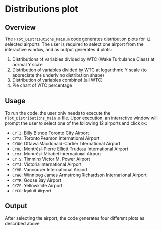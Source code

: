 # Distributions plot

## Overview

The `Plot_Distributions_Main.m` code generates distribution plots for 12 selected airports. The user is required to select one airport from the interactive window, and as output generates 4 plots:

1. Distributions of variables divided by WTC (Wake Turbulance Class) at normal Y scale
2. Distribution of variables divided by WTC at logarithmic Y scale (to appreciate the underlying distribution shape)
3. Distribution of variables combined (all WTC)
4. Pie chart of WTC percentage

## Usage

To run the code, the user only needs to execute the `Plot_Distributions_Main.m` file. Upon execution, an interactive window will prompt the user to select one of the following 12 airports and click `OK`:

- `CYTZ`: Billy Bishop Toronto City Airport
- `CYYZ`: Toronto Pearson International Airport
- `CYOW`: Ottawa Macdonald-Cartier International Airport
- `CYUL`: Montréal-Pierre Elliott Trudeau International Airport
- `CYMX`: Montréal-Mirabel International Airport
- `CYTS`: Timmins Victor M. Power Airport
- `CYYJ`: Victoria International Airport
- `CYVR`: Vancouver International Airport
- `CYWG`: Winnipeg James Armstrong Richardson International Airport
- `CYYR`: Goose Bay Airport
- `CYZF`: Yellowknife Airport
- `CYFB`: Iqaluit Airport

## Output

After selecting the airport, the code generates four different plots as described above.
